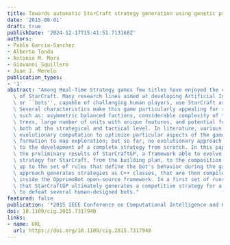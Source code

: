 ```yaml
---
title: Towards automatic StarCraft strategy generation using genetic programming
date: '2015-08-01'
draft: true
publishDate: '2024-12-17T15:41:51.713168Z'
authors:
- Pablo Garcia-Sanchez
- Alberto Tonda
- Antonio M. Mora
- Giovanni Squillero
- Juan J. Merelo
publication_types:
- '1'
abstract: "Among Real-Time Strategy games few titles have enjoyed the continued success\
  \ of StarCraft. Many research lines aimed at developing Artificial Intelligences,\
  \ or ``bots'', capable of challenging human players, use StarCraft as a platform.\
  \ Several characteristics make this game particularly appealing for researchers,\
  \ such as: asymmetric balanced factions, considerable complexity of the technology\
  \ trees, large number of units with unique features, and potential for optimization\
  \ both at the strategical and tactical level. In literature, various works exploit\
  \ evolutionary computation to optimize particular aspects of the game, from squad\
  \ formation to map exploration; but so far, no evolutionary approach has been applied\
  \ to the development of a complete strategy from scratch. In this paper, we present\
  \ the preliminary results of StarCraftGP, a framework able to evolve a complete\
  \ strategy for StarCraft, from the building plan, to the composition of squads,\
  \ up to the set of rules that define the bot's behavior during the game. The proposed\
  \ approach generates strategies as C++ classes, that are then compiled and executed\
  \ inside the OpprimoBot open-source framework. In a first set of runs, we demonstrate\
  \ that StarCraftGP ultimately generates a competitive strategy for a Zerg bot, able\
  \ to defeat several human-designed bots."
featured: false
publication: '*2015 IEEE Conference on Computational Intelligence and Games (CIG)*'
doi: 10.1109/cig.2015.7317940
links:
- name: URL
  url: https://doi.org/10.1109/cig.2015.7317940
---
```


